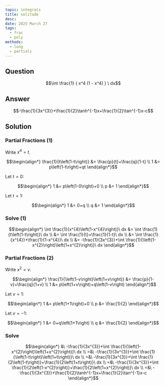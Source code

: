 ```yaml
---
topic: integrals
title: solitude
desc: 
date: 2025 March 27
tags:
  - frac
  - poly
methods:
  - long
  - partials
---
```



## Question
```math
\int
  \frac{1}
    { x^4 (1 - x^4) }
\ dx
```


## Answer
```math
-\frac{1}{3x^{3}}+\frac{1}{2}\tanh^{-1}x+\frac{1}{2}\tan^{-1}x-c
```


## Solution

### Partial Fractions (1)
Write $x^4 = t$.

```math
\begin{align*}
  \frac{1}{t\left(1-t\right)} &= \frac{p}{t}+\frac{q}{1-t}
  \\ 1 &= p\left(1-t\right)+qt
\end{align*}
```

Let $t = 0$:

```math
\begin{align*}
  1 &= p\left(1-0\right)+0
  \\ p &= 1
\end{align*}
```

Let $t = 1$:

```math
\begin{align*}
  1 &= 0+q
  \\ q &= 1
\end{align*}
```

### Solve (1)
```math
\begin{align*}
  \int \frac{1}{x^{4}\left(1-x^{4}\right)}\ dx
    &= \int \frac{1}{t\left(1-t\right)}\ dx
  \\ &= \int \frac{1}{t}+\frac{1}{1-t}\ dx
  \\ &= \int \frac{1}{x^{4}}+\frac{1}{1-x^{4}}\ dx
  \\ &= -\frac{1}{3x^{3}}+\int \frac{1}{\left(1-x^{2}\right)\left(1+x^{2}\right)}\ dx
\end{align*}
```

### Partial Fractions (2)
Write $x^2 = v$.

```math
\begin{align*}
  \frac{1}{\left(1-v\right)\left(1+v\right)} &= \frac{p}{1-v}+\frac{q}{1+v}
  \\ 1 &= p\left(1+v\right)+q\left(1-v\right)
\end{align*}
```

Let $v = 1$:

```math
\begin{align*}
  1 &= p\left(1+1\right)+0
  \\ p &= \frac{1}{2}
\end{align*}
```

Let $v = -1$:

```math
\begin{align*}
  1 &= 0+q\left(1+1\right)
  \\ q &= \frac{1}{2}
\end{align*}
```

### Solve
```math
\begin{align*}
  &\ -\frac{1}{3x^{3}}+\int \frac{1}{\left(1-x^{2}\right)\left(1+x^{2}\right)}\ dx
  \\ =&\ -\frac{1}{3x^{3}}+\int \frac{1}{\left(1-t\right)\left(1+t\right)}\ dx
  \\ =&\ -\frac{1}{3x^{3}}+\int \frac{1}{2\left(1-t\right)}+\frac{1}{2\left(1+t\right)}\ dx
  \\ =&\ -\frac{1}{3x^{3}}+\int \frac{1}{2\left(1-x^{2}\right)}+\frac{1}{2\left(1+x^{2}\right)}\ dx
  \\ =&\ -\frac{1}{3x^{3}}+\frac{1}{2}\tanh^{-1}x+\frac{1}{2}\tan^{-1}x-c
\end{align*}
```
